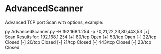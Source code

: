 # AdvancedScanner
Advanced TCP port Scan with options, example:

py AdvancedScanner.py -H 192.168.1.254 
-p 20,21,22,23,80,443,53
[+] Scan Results for: 192.168.1.254
[+] 80/tcp Open
[+] 53/tcp Open
[-] 22/tcp Closed
[-] 20/tcp Closed
[-] 21/tcp Closed
[-] 443/tcp Closed
[-] 23/tcp Closed
